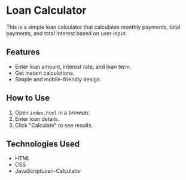 # Loan Calculator

This is a simple loan calculator that calculates monthly payments, total payments, and total interest based on user input.

## Features
- Enter loan amount, interest rate, and loan term.
- Get instant calculations.
- Simple and mobile-friendly design.

## How to Use
1. Open `index.html` in a browser.
2. Enter loan details.
3. Click "Calculate" to see results.

## Technologies Used
- HTML
- CSS
- JavaScriptLoan-Calculator
